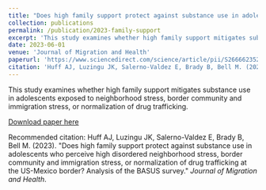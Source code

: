 ```yaml
---
title: "Does high family support protect against substance use in adolescents at the US-Mexico border?"
collection: publications
permalink: /publication/2023-family-support
excerpt: 'This study examines whether high family support mitigates substance use in adolescents exposed to neighborhood stress, border community and immigration stress, or normalization of drug trafficking.'
date: 2023-06-01
venue: 'Journal of Migration and Health'
paperurl: 'https://www.sciencedirect.com/science/article/pii/S2666623523000144'
citation: 'Huff AJ, Luzingu JK, Salerno-Valdez E, Brady B, Bell M. (2023). &quot;Does high family support protect against substance use in adolescents who perceive high disordered neighborhood stress, border community and immigration stress, or normalization of drug trafficking at the US-Mexico border? Analysis of the BASUS survey.&quot; <i>Journal of Migration and Health</i>.'
---
```

This study examines whether high family support mitigates substance use in adolescents exposed to neighborhood stress, border community and immigration stress, or normalization of drug trafficking.

[Download paper here](https://www.sciencedirect.com/science/article/pii/S2666623523000144)

Recommended citation: Huff AJ, Luzingu JK, Salerno-Valdez E, Brady B, Bell M. (2023). "Does high family support protect against substance use in adolescents who perceive high disordered neighborhood stress, border community and immigration stress, or normalization of drug trafficking at the US-Mexico border? Analysis of the BASUS survey." <i>Journal of Migration and Health</i>.
